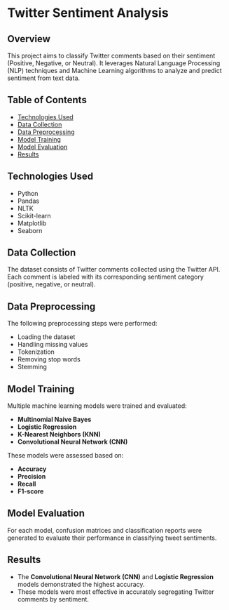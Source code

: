 # Twitter Sentiment Analysis

## Overview
This project aims to classify Twitter comments based on their sentiment (Positive, Negative, or Neutral). It leverages Natural Language Processing (NLP) techniques and Machine Learning algorithms to analyze and predict sentiment from text data.

## Table of Contents
- [Technologies Used](#technologies-used)
- [Data Collection](#data-collection)
- [Data Preprocessing](#data-preprocessing)
- [Model Training](#model-training)
- [Model Evaluation](#model-evaluation)
- [Results](#results)

## Technologies Used
- Python
- Pandas
- NLTK
- Scikit-learn
- Matplotlib
- Seaborn

## Data Collection
The dataset consists of Twitter comments collected using the Twitter API. Each comment is labeled with its corresponding sentiment category (positive, negative, or neutral).

## Data Preprocessing
The following preprocessing steps were performed:
- Loading the dataset
- Handling missing values
- Tokenization
- Removing stop words
- Stemming

## Model Training
Multiple machine learning models were trained and evaluated:
- **Multinomial Naive Bayes**
- **Logistic Regression**
- **K-Nearest Neighbors (KNN)**
- **Convolutional Neural Network (CNN)**

These models were assessed based on:
- **Accuracy**
- **Precision**
- **Recall**
- **F1-score**

## Model Evaluation
For each model, confusion matrices and classification reports were generated to evaluate their performance in classifying tweet sentiments.

## Results
- The **Convolutional Neural Network (CNN)** and **Logistic Regression** models demonstrated the highest accuracy.
- These models were most effective in accurately segregating Twitter comments by sentiment.

